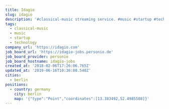 ```yaml
---
title: Idagio
slug: idagio
description: '#classical-music streaming service. #music #startup #technology'
tags:
  - classical-music
  - music
  - startup
  - technology
company_url: 'https://idagio.com'
job_board_url: 'https://idagio-jobs.personio.de'
job_board_provider: personio
job_board_hostname: idagio-jobs
created_at: '2018-02-06T17:26:06.765Z'
updated_at: '2019-06-16T10:36:08.540Z'
cities:
  - berlin
positions:
  - country: germany
    city: berlin
    map: '{"type":"Point","coordinates":[13.383492,52.4985508]}'
---
```


